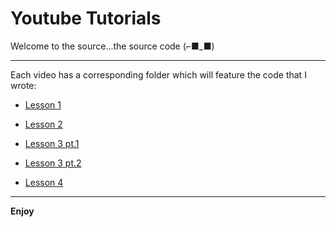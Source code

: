 # Youtube Tutorials

Welcome to the source...the source code (⌐■_■)

----

Each video has a corresponding folder which will feature the code that I wrote:

* [Lesson 1](https://www.youtube.com/edit?o=U&video_id=LbZfZkB6XAM)

* [Lesson 2](https://www.youtube.com/edit?o=U&video_id=fFjhcr8DHKw)

* [Lesson 3 pt.1](https://www.youtube.com/edit?o=U&video_id=39ANvi48aIg)

* [Lesson 3 pt.2](https://www.youtube.com/edit?o=U&video_id=J0S7ZwXA-n8)

* [Lesson 4](https://youtu.be/_zN8QziXjd8)
----

__Enjoy__

